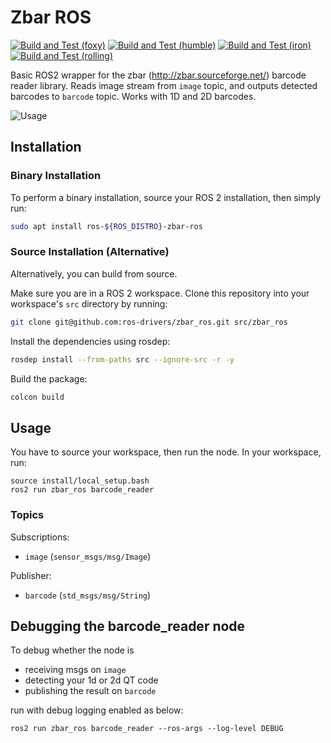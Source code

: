 # Zbar ROS

[![Build and Test (foxy)](https://github.com/ros-sports/nao_lola/actions/workflows/build_and_test_foxy.yaml/badge.svg?branch=foxy)](https://github.com/ros-sports/nao_lola/actions/workflows/build_and_test_foxy.yaml?query=branch:foxy)
[![Build and Test (humble)](https://github.com/ros-sports/nao_lola/actions/workflows/build_and_test_humble.yaml/badge.svg?branch=humble)](https://github.com/ros-sports/nao_lola/actions/workflows/build_and_test_humble.yaml?query=branch:humble)
[![Build and Test (iron)](https://github.com/ros-sports/nao_lola/actions/workflows/build_and_test_iron.yaml/badge.svg?branch=iron)](https://github.com/ros-sports/nao_lola/actions/workflows/build_and_test_iron.yaml?query=branch:iron)
[![Build and Test (rolling)](https://github.com/ros-sports/nao_lola/actions/workflows/build_and_test_rolling.yaml/badge.svg?branch=ros2)](https://github.com/ros-sports/nao_lola/actions/workflows/build_and_test_rolling.yaml?query=branch:ros2)

Basic ROS2 wrapper for the zbar (http://zbar.sourceforge.net/) barcode reader library. Reads image stream from `image` topic, and outputs detected barcodes to `barcode` topic. Works with 1D and 2D barcodes.

![Usage](images/usage.gif)

## Installation

### Binary Installation

To perform a binary installation, source your ROS 2 installation, then simply run:

```sh
sudo apt install ros-${ROS_DISTRO}-zbar-ros
```

### Source Installation (Alternative)

Alternatively, you can build from source.

Make sure you are in a ROS 2 workspace.
Clone this repository into your workspace's ``src`` directory by running:

```sh
git clone git@github.com:ros-drivers/zbar_ros.git src/zbar_ros
```

Install the dependencies using rosdep:

```sh
rosdep install --from-paths src --ignore-src -r -y
```

Build the package:

```sh
colcon build
```

## Usage

You have to source your workspace, then run the node. In your workspace, run:

```
source install/local_setup.bash
ros2 run zbar_ros barcode_reader
```

### Topics

Subscriptions:
* `image` (`sensor_msgs/msg/Image`)

Publisher:
* `barcode` (`std_msgs/msg/String`)


## Debugging the barcode_reader node

To debug whether the node is
* receiving msgs on `image`
* detecting your 1d or 2d QT code
* publishing the result on `barcode`

run with debug logging enabled as below:

```
ros2 run zbar_ros barcode_reader --ros-args --log-level DEBUG
```
